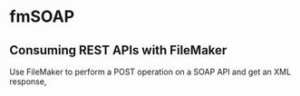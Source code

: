 # fmSOAP
## Consuming REST APIs with FileMaker

Use FileMaker to perform a POST operation on a SOAP API and get an XML response,
